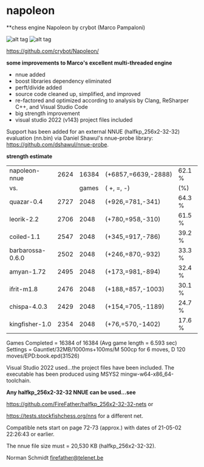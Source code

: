 # napoleon
 
**chess engine Napoleon by crybot (Marco Pampaloni)

![alt tag](https://raw.githubusercontent.com/FireFather/napoleon/master/logos/napoleon.bmp)
![alt tag](https://raw.githubusercontent.com/FireFather/napoleon/master/logos/napoleonpp.bmp)

https://github.com/crybot/Napoleon/

**some improvements to Marco's excellent multi-threaded engine**

- nnue added
- boost libraries dependency eliminated
- perft/divide added
- source code cleaned up, simplified, and improved
- re-factored and optimized according to analysis by Clang, ReSharper C++, and Visual Studio Code
- big strength improvement
- visual studio 2022 (v143) project files included

Support has been added for an external NNUE (halfkp_256x2-32-32) evaluation (nn.bin) via Daniel Shawul's nnue-probe library: https://github.com/dshawul/nnue-probe.

**strength estimate**

| 					  |       |       |                   |       |
| --------------------| ----- |------ | ----------------- | ----- |
|  napoleon-nnue      | 2624 |  16384 |(+6857,=6639,-2888)| 62.1 %|
|  vs.                |      | games |(    +,    =,    -)|   (%) |
|  quazar-0.4         | 2727 |   2048 |(+926,=781,-341)   | 64.3 %|
|  leorik-2.2         | 2706 |   2048 |(+780,=958,-310)   | 61.5 %|
|  coiled-1.1         | 2547 |   2048 |(+345,=917,-786)   | 39.2 %|
|  barbarossa-0.6.0   | 2502 |   2048 |(+246,=870,-932)   | 33.3 %|
|  amyan-1.72         | 2495 |   2048 |(+173,=981,-894)   | 32.4 %|
|  ifrit-m1.8         | 2476 |   2048 |(+188,=857,-1003)  | 30.1 %|
|  chispa-4.0.3       | 2429 |   2048 |(+154,=705,-1189)  | 24.7 %|
|  kingfisher-1.0     | 2354 |   2048 |(+76,=570,-1402)   | 17.6 %|

Games Completed = 16384 of 16384 (Avg game length = 6.593 sec)
Settings = Gauntlet/32MB/1000ms+100ms/M 500cp for 6 moves, D 120 moves/EPD:book.epd(31526)	

Visual Studio 2022 used...the project files have been included.
The executable has been produced using MSYS2 mingw-w64-x86_64-toolchain.

**Any halfkp_256x2-32-32 NNUE can be used...see**

https://github.com/FireFather/halfkp_256x2-32-32-nets or

https://tests.stockfishchess.org/nns for a different net.

Compatible nets start on page 72-73 (approx.) with dates of 21-05-02 22:26:43 or earlier.

The nnue file size must = 20,530 KB (halfkp_256x2-32-32).

Norman Schmidt firefather@telenet.be
